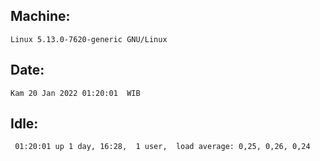 ## Machine:
```
Linux 5.13.0-7620-generic GNU/Linux
```
## Date:
```
Kam 20 Jan 2022 01:20:01  WIB
```
## Idle:
```
 01:20:01 up 1 day, 16:28,  1 user,  load average: 0,25, 0,26, 0,24
```
